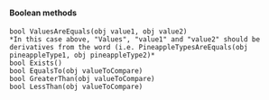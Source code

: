 #### Boolean methods
``` Compare values, check existence, 
bool ValuesAreEquals(obj value1, obj value2) 
*In this case above, "Values", "value1" and "value2" should be derivatives from the word (i.e. PineappleTypesAreEquals(obj pineappleType1, obj pineappleType2)*
bool Exists()
bool EqualsTo(obj valueToCompare)
bool GreaterThan(obj valueToCompare)
bool LessThan(obj valueToCompare)
```

